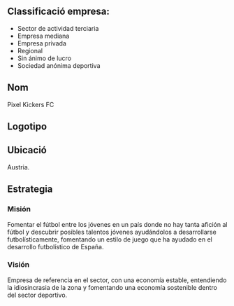 ## Classificació empresa: 
- Sector de actividad terciaria
- Empresa mediana
- Empresa privada
- Regional
- Sin ánimo de lucro
- Sociedad anónima deportiva

## Nom
Pixel Kickers FC

## Logotipo

## Ubicació
Austria. 

## Estrategia
### Misión
Fomentar el fútbol entre los jóvenes en un país donde no hay tanta afición al fútbol y descubrir posibles talentos jóvenes ayudándolos  a desarrollarse futbolísticamente, fomentando un estilo de juego que ha ayudado en el desarrollo futbolístico de España.

### Visión
Empresa de referencia en el sector, con una economía estable, entendiendo la idiosincrasia de la zona y fomentando una economía sostenible dentro del sector deportivo. 

